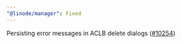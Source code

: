 ```yaml
---
"@linode/manager": Fixed
---
```


Persisting error messages in ACLB delete dialogs ([#10254](https://github.com/linode/manager/pull/10254))
